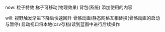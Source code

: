 now:
粒子特效
梯子可移动(物理效果)
背包(系统)
添加使用的内容

will:
视野触发渐进下降后快速回升
骨骼动画/静态网格互相替换(骨骼动画的启动与暂停)
启动视口将本地(csv存档)读到蓝图中进行后续操作
